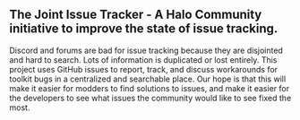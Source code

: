 ## The Joint Issue Tracker - A Halo Community initiative to improve the state of issue tracking.

Discord and forums are bad for issue tracking because they are disjointed and hard to search. Lots of information is duplicated or lost entirely.
This project uses GitHub issues to report, track, and discuss workarounds for toolkit bugs in a centralized and searchable place. Our hope is that this will make it easier for modders to find solutions to issues, and make it easier for the developers to see what issues the community would like to see fixed the most.
